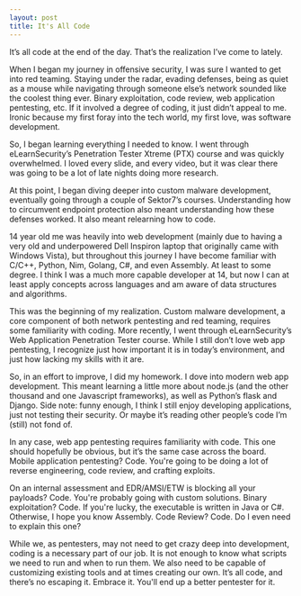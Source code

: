```yaml
---
layout: post
title: It's All Code
---
```


It’s all code at the end of the day. That’s the realization I’ve come to lately. 

When I began my journey in offensive security, I was sure I wanted to get into red teaming. Staying under the radar, evading defenses, being as quiet as a mouse while navigating through someone else’s network sounded like the coolest thing ever. Binary exploitation, code review, web application pentesting, etc. If it involved a degree of coding, it just didn’t appeal to me. Ironic because my first foray into the tech world, my first love, was software development.

So, I began learning everything I needed to know. I went through eLearnSecurity’s Penetration Tester Xtreme (PTX) course and was quickly overwhelmed. I loved every slide, and every video, but it was clear there was going to be a lot of late nights doing more research.

At this point, I began diving deeper into custom malware development, eventually going through a couple of Sektor7’s courses. Understanding how to circumvent endpoint protection also meant understanding how these defenses worked. It also meant relearning how to code.

14 year old me was heavily into web development (mainly due to having a very old and underpowered Dell Inspiron laptop that originally came with Windows Vista), but throughout this journey I have become familiar with C/C++, Python, Nim, Golang, C#, and even Assembly. At least to some degree. I think I was a much more capable developer at 14, but now I can at least apply concepts across languages and am aware of data structures and algorithms. 

This was the beginning of my realization. Custom malware development, a core component of both network pentesting and red teaming, requires some familiarity with coding.
More recently, I went through eLearnSecurity’s Web Application Penetration Tester course. While I still don’t love web app pentesting, I recognize just how important it is in today’s environment, and just how lacking my skills with it are.

So, in an effort to improve, I did my homework. I dove into modern web app development. This meant learning a little more about node.js (and the other thousand and one Javascript frameworks), as well as Python’s flask and Django. Side note: funny enough, I think I still enjoy developing applications, just not testing their security. Or maybe it’s reading other people’s code I’m (still) not fond of. 

In any case, web app pentesting requires familiarity with code. This one should hopefully be obvious, but it’s the same case across the board. Mobile application pentesting? Code. You're going to be doing a lot of reverse engineering, code review, and crafting exploits. 

On an internal assessment and EDR/AMSI/ETW is blocking all your payloads? Code. You're probably going with custom solutions. Binary exploitation? Code. If you're lucky, the executable is written in Java or C#. Otherwise, I hope you know Assembly. Code Review? Code. Do I even need to explain this one?

While we, as pentesters, may not need to get crazy deep into development, coding is a necessary part of our job. It is not enough to know what scripts we need to run and when to run them. We also need to be capable of customizing existing tools and at times creating our own. It’s all code, and there’s no escaping it. Embrace it. You'll end up a better pentester for it.
